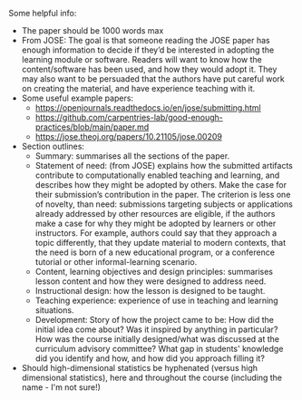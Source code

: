 Some helpful info: 
- The paper should be 1000 words max 
- From JOSE: The goal is that someone reading the JOSE paper has enough information to decide if they’d be interested in adopting the learning module or software. Readers will want to know how the content/software has been used, and how they would adopt it. They may also want to be persuaded that the authors have put careful work on creating the material, and have experience teaching with it.
- Some useful example papers:
  - https://openjournals.readthedocs.io/en/jose/submitting.html
  - https://github.com/carpentries-lab/good-enough-practices/blob/main/paper.md
  - https://jose.theoj.org/papers/10.21105/jose.00209
- Section outlines: 
   - Summary: summarises all the sections of the paper.
   - Statement of need: (from JOSE) explains how the submitted artifacts contribute to computationally enabled teaching and learning, and describes how they might be adopted by others. Make the case for their submission’s contribution in the paper. The criterion is less one of novelty, than need: submissions targeting subjects or applications already addressed by other resources are eligible, if the authors make a case for why they might be adopted by learners or other instructors. For example, authors could say that they approach a topic differently, that they update material to modern contexts, that the need is born of a new educational program, or a conference tutorial or other informal-learning scenario.
   - Content, learning objectives and design principles: summarises lesson content and how they were designed to address need.
   - Instructional design: how the lesson is designed to be taught.
   - Teaching experience: experience of use in teaching and learning situations.
   - Development: Story of how the project came to be: How did the initial idea come about? Was it inspired by anything in particular? How was the course initially designed/what was discussed at the curriculum advisory committee? What gap in students' knowledge did you identify and how, and how did you approach filling it?
- Should high-dimensional statistics be hyphenated (versus high dimensional statistics), here and throughout the course (including the name - I'm not sure!)
